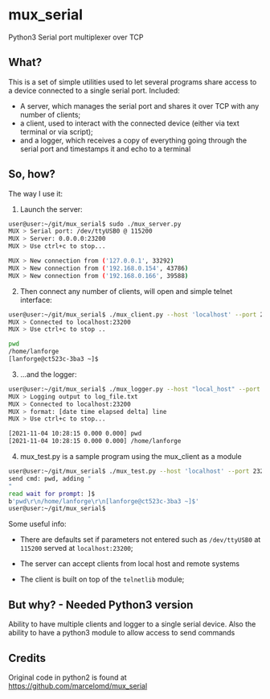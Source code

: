 # mux_serial

Python3 Serial port multiplexer over TCP 


## What?

This is a set of simple utilities used to let several programs share access to a device connected to a single serial port.
Included:
* A server, which manages the serial port and shares it over TCP with any number of clients;
* a client, used to interact with the connected device (either via text terminal or via script);
* and a logger, which receives a copy of everything going through the serial port and timestamps it and echo to a terminal


## So, how?

The way I use it:

1. Launch the server:
  ```bash
user@user:~/git/mux_serial$ sudo ./mux_server.py 
MUX > Serial port: /dev/ttyUSB0 @ 115200
MUX > Server: 0.0.0.0:23200
MUX > Use ctrl+c to stop...

MUX > New connection from ('127.0.0.1', 33292)
MUX > New connection from ('192.168.0.154', 43786)
MUX > New connection from ('192.168.0.166', 39588)

  ```

2. Then connect any number of clients, will open and simple telnet interface:
  ```bash
user@user:~/git/mux_serial$ ./mux_client.py --host 'localhost' --port 23200
MUX > Connected to localhost:23200
MUX > Use ctrl+c to stop ..

pwd
/home/lanforge
[lanforge@ct523c-3ba3 ~]$ 

  ```

3. ...and the logger:
  ```bash
user@user:~/git/mux_serial$ ./mux_logger.py --host "local_host" --port 23200 --file log_file.txt
MUX > Logging output to log_file.txt
MUX > Connected to localhost:23200
MUX > format: [date time elapsed delta] line
MUX > Use ctrl+c to stop...

[2021-11-04 10:28:15 0.000 0.000] pwd
[2021-11-04 10:28:15 0.000 0.000] /home/lanforge

  ```

4. mux_test.py is a sample program using the mux_client as a module
  ```bash
user@user:~/git/mux_serial$ ./mux_test.py --host 'localhost' --port 23200 --cmd "pwd"
send cmd: pwd, adding "
" 
read wait for prompt: ]$
b'pwd\r\n/home/lanforge\r\n[lanforge@ct523c-3ba3 ~]$'
user@user:~/git/mux_serial$ 

  ```

Some useful info:
* There are defaults set if parameters not entered such as  `/dev/ttyUSB0` at `115200` served at `localhost:23200`;

* The server can accept clients from local host and remote systems

* The client is built on top of the `telnetlib` module;


## But why? - Needed Python3 version

Ability to have multiple clients and logger to a single serial device.  Also the ability to have a python3 module
to allow access to send commands


## Credits

Original code in python2 is found at https://github.com/marcelomd/mux_serial


